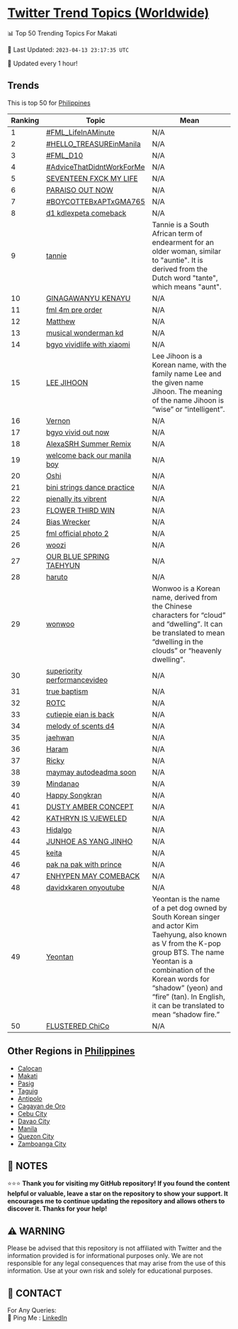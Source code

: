 [Twitter Trend Topics (Worldwide)](https://github.com/ErcinDedeoglu/Twitter-Trend-Topics)
==========


📊 Top 50 Trending Topics For Makati

📆 Last Updated: `2023-04-13 23:17:35 UTC`

🔧 Updated every 1 hour!


## Trends

This is top 50 for [Philippines](</Philippines>)

| Ranking | Topic | Mean |
| ------- | ------------ | ------------ |
| 1 | [#FML_LifeInAMinute](http://twitter.com/search?q=%23FML_LifeInAMinute) | N/A |
| 2 | [#HELLO_TREASUREinManila](http://twitter.com/search?q=%23HELLO_TREASUREinManila) | N/A |
| 3 | [#FML_D10](http://twitter.com/search?q=%23FML_D10) | N/A |
| 4 | [#AdviceThatDidntWorkForMe](http://twitter.com/search?q=%23AdviceThatDidntWorkForMe) | N/A |
| 5 | [SEVENTEEN FXCK MY LIFE](http://twitter.com/search?q=SEVENTEEN+FXCK+MY+LIFE) | N/A |
| 6 | [PARAISO OUT NOW](http://twitter.com/search?q=PARAISO+OUT+NOW) | N/A |
| 7 | [#BOYCOTTEBxAPTxGMA765](http://twitter.com/search?q=%23BOYCOTTEBxAPTxGMA765) | N/A |
| 8 | [d1 kdlexpeta comeback](http://twitter.com/search?q=d1+kdlexpeta+comeback) | N/A |
| 9 | [tannie](http://twitter.com/search?q=tannie) | Tannie is a South African term of endearment for an older woman, similar to "auntie". It is derived from the Dutch word "tante", which means "aunt". |
| 10 | [GINAGAWANYU KENAYU](http://twitter.com/search?q=GINAGAWANYU+KENAYU) | N/A |
| 11 | [fml 4m pre order](http://twitter.com/search?q=fml+4m+pre+order) | N/A |
| 12 | [Matthew](http://twitter.com/search?q=Matthew) | N/A |
| 13 | [musical wonderman kd](http://twitter.com/search?q=musical+wonderman+kd) | N/A |
| 14 | [bgyo vividlife with xiaomi](http://twitter.com/search?q=bgyo+vividlife+with+xiaomi) | N/A |
| 15 | [LEE JIHOON](http://twitter.com/search?q=LEE+JIHOON) | Lee Jihoon is a Korean name, with the family name Lee and the given name Jihoon. The meaning of the name Jihoon is “wise” or “intelligent”. |
| 16 | [Vernon](http://twitter.com/search?q=Vernon) | N/A |
| 17 | [bgyo vivid out now](http://twitter.com/search?q=bgyo+vivid+out+now) | N/A |
| 18 | [AlexaSRH Summer Remix](http://twitter.com/search?q=AlexaSRH+Summer+Remix) | N/A |
| 19 | [welcome back our manila boy](http://twitter.com/search?q=welcome+back+our+manila+boy) | N/A |
| 20 | [Oshi](http://twitter.com/search?q=Oshi) | N/A |
| 21 | [bini strings dance practice](http://twitter.com/search?q=bini+strings+dance+practice) | N/A |
| 22 | [pienally its vibrent](http://twitter.com/search?q=pienally+its+vibrent) | N/A |
| 23 | [FLOWER THIRD WIN](http://twitter.com/search?q=FLOWER+THIRD+WIN) | N/A |
| 24 | [Bias Wrecker](http://twitter.com/search?q=Bias+Wrecker) | N/A |
| 25 | [fml official photo 2](http://twitter.com/search?q=fml+official+photo+2) | N/A |
| 26 | [woozi](http://twitter.com/search?q=woozi) | N/A |
| 27 | [OUR BLUE SPRING TAEHYUN](http://twitter.com/search?q=OUR+BLUE+SPRING+TAEHYUN) | N/A |
| 28 | [haruto](http://twitter.com/search?q=haruto) | N/A |
| 29 | [wonwoo](http://twitter.com/search?q=wonwoo) | Wonwoo is a Korean name, derived from the Chinese characters for “cloud” and “dwelling”. It can be translated to mean “dwelling in the clouds” or “heavenly dwelling”. |
| 30 | [superiority performancevideo](http://twitter.com/search?q=superiority+performancevideo) | N/A |
| 31 | [true baptism](http://twitter.com/search?q=true+baptism) | N/A |
| 32 | [ROTC](http://twitter.com/search?q=ROTC) | N/A |
| 33 | [cutiepie eian is back](http://twitter.com/search?q=cutiepie+eian+is+back) | N/A |
| 34 | [melody of scents d4](http://twitter.com/search?q=melody+of+scents+d4) | N/A |
| 35 | [jaehwan](http://twitter.com/search?q=jaehwan) | N/A |
| 36 | [Haram](http://twitter.com/search?q=Haram) | N/A |
| 37 | [Ricky](http://twitter.com/search?q=Ricky) | N/A |
| 38 | [maymay autodeadma soon](http://twitter.com/search?q=maymay+autodeadma+soon) | N/A |
| 39 | [Mindanao](http://twitter.com/search?q=Mindanao) | N/A |
| 40 | [Happy Songkran](http://twitter.com/search?q=Happy+Songkran) | N/A |
| 41 | [DUSTY AMBER CONCEPT](http://twitter.com/search?q=DUSTY+AMBER+CONCEPT) | N/A |
| 42 | [KATHRYN IS VJEWELED](http://twitter.com/search?q=KATHRYN+IS+VJEWELED) | N/A |
| 43 | [Hidalgo](http://twitter.com/search?q=Hidalgo) | N/A |
| 44 | [JUNHOE AS YANG JINHO](http://twitter.com/search?q=JUNHOE+AS+YANG+JINHO) | N/A |
| 45 | [keita](http://twitter.com/search?q=keita) | N/A |
| 46 | [pak na pak with prince](http://twitter.com/search?q=pak+na+pak+with+prince) | N/A |
| 47 | [ENHYPEN MAY COMEBACK](http://twitter.com/search?q=ENHYPEN+MAY+COMEBACK) | N/A |
| 48 | [davidxkaren onyoutube](http://twitter.com/search?q=davidxkaren+onyoutube) | N/A |
| 49 | [Yeontan](http://twitter.com/search?q=Yeontan) | Yeontan is the name of a pet dog owned by South Korean singer and actor Kim Taehyung, also known as V from the K-pop group BTS. The name Yeontan is a combination of the Korean words for “shadow” (yeon) and “fire” (tan). In English, it can be translated to mean “shadow fire.” |
| 50 | [FLUSTERED ChiCo](http://twitter.com/search?q=FLUSTERED+ChiCo) | N/A |



## Other Regions in [Philippines](</Philippines>)

* [Calocan](</Philippines/Calocan.md>)
* [Makati](</Philippines/Makati.md>)
* [Pasig](</Philippines/Pasig.md>)
* [Taguig](</Philippines/Taguig.md>)
* [Antipolo](</Philippines/Antipolo.md>)
* [Cagayan de Oro](</Philippines/Cagayan de Oro.md>)
* [Cebu City](</Philippines/Cebu City.md>)
* [Davao City](</Philippines/Davao City.md>)
* [Manila](</Philippines/Manila.md>)
* [Quezon City](</Philippines/Quezon City.md>)
* [Zamboanga City](</Philippines/Zamboanga City.md>)



## 📝 NOTES

⭐⭐⭐ **Thank you for visiting my GitHub repository! If you found the content helpful or valuable, leave a star on the repository to show your support. It encourages me to continue updating the repository and allows others to discover it. Thanks for your help!**


## ⚠️ WARNING

Please be advised that this repository is not affiliated with Twitter and the information provided is for informational purposes only. We are not responsible for any legal consequences that may arise from the use of this information. Use at your own risk and solely for educational purposes.


## 📨 CONTACT

 For Any Queries:  
            🏓 Ping Me : [LinkedIn](https://www.linkedin.com/in/ercindedeoglu/)
